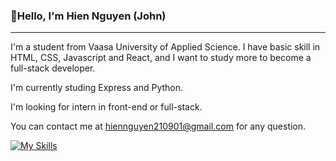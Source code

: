 ### 👋Hello, I'm Hien Nguyen (John)

---

I'm a student from Vaasa University of Applied Science. I have basic skill in HTML, CSS, Javascript and React, and I want to study more to become a full-stack developer.

I'm currently studing Express and Python.

I'm looking for intern in front-end or full-stack.

You can contact me at hiennguyen210901@gmail.com for any question.

[![My Skills](https://skillicons.dev/icons?i=js,html,css,react,nodejs)](https://skillicons.dev)
